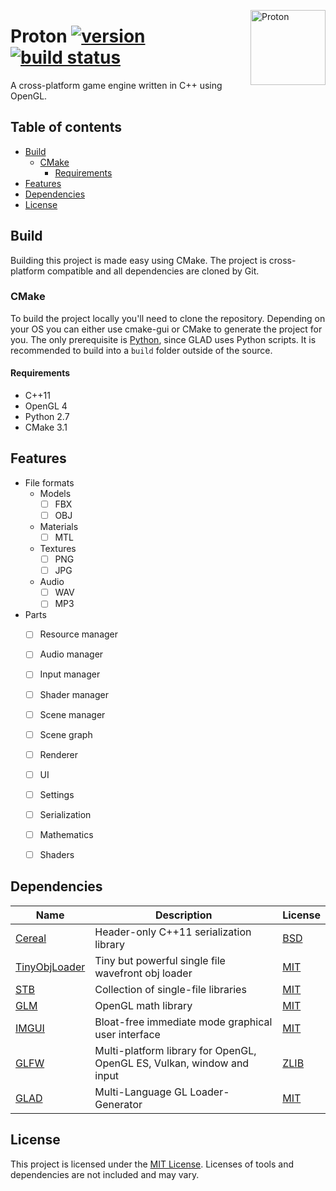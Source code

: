 <a href="https://github.com/FarawayStudios/Proton"><img src="https://i.imgur.com/HEwdqod.png" align="right" width="120" height="120" alt="Proton" title="Proton"></a>

# Proton <a href="https://github.com/FarawayStudios/Proton/releases"><img src="https://img.shields.io/badge/version-0.0-blue.svg" alt="version" title="version"></a> <a href="https://travis-ci.org/FarawayStudios/Proton"><img src="https://travis-ci.org/FarawayStudios/Proton.svg?branch=master" alt="build status" title="build status"></a>
A cross-platform game engine written in C++ using OpenGL.

## Table of contents
- [Build](#build)
    - [CMake](#cmake)
        - [Requirements](#requirements)
- [Features](#features)
- [Dependencies](#dependencies)
- [License](#license)

## Build
Building this project is made easy using CMake. The project is cross-platform compatible and all dependencies are cloned by Git.

### CMake
To build the project locally you'll need to clone the repository. Depending on your OS you can either use cmake-gui or CMake to generate the project for you. The only prerequisite is [Python](https://www.python.org/), since GLAD uses Python scripts.
It is recommended to build into a `build` folder outside of the source.

#### Requirements
* C++11
* OpenGL 4
* Python 2.7
* CMake 3.1

## Features
* File formats
    * Models
        * [ ] FBX
        * [ ] OBJ
    * Materials
        * [ ] MTL
    * Textures
        * [ ] PNG
        * [ ] JPG
    * Audio
        * [ ] WAV
        * [ ] MP3
 * Parts
    * [ ] Resource manager
    * [ ] Audio manager
    * [ ] Input manager
    * [ ] Shader manager
    * [ ] Scene manager
    * [ ] Scene graph
    * [ ] Renderer
    * [ ] UI
    * [ ] Settings
    * [ ] Serialization
    * [ ] Mathematics
    * [ ] Shaders
    
    

## Dependencies
Name | Description | License
------------ | ------------- | -------------
[Cereal](https://github.com/USCiLab/cereal) | Header-only C++11 serialization library | [BSD](https://opensource.org/licenses/BSD-3-Clause)
[TinyObjLoader](https://github.com/syoyo/tinyobjloader) | Tiny but powerful single file wavefront obj loader | [MIT](https://github.com/syoyo/tinyobjloader/blob/master/LICENSE)
[STB](https://github.com/nothings/stb) | Collection of single-file libraries | [MIT](https://opensource.org/licenses/MIT)
[GLM](https://github.com/g-truc/glm) | OpenGL math library | [MIT](https://github.com/g-truc/glm/blob/master/manual.md#section0)
[IMGUI](https://github.com/ocornut/imgui) | Bloat-free immediate mode graphical user interface | [MIT](https://github.com/ocornut/imgui/blob/master/LICENSE.txt)
[GLFW](https://github.com/glfw/glfw) | Multi-platform library for OpenGL, OpenGL ES, Vulkan, window and input | [ZLIB](https://github.com/glfw/glfw/blob/master/LICENSE.md)
[GLAD](https://github.com/Dav1dde/glad) | Multi-Language GL Loader-Generator | [MIT](https://github.com/Dav1dde/glad/blob/master/LICENSE)

## License
This project is licensed under the [MIT License](https://github.com/FarawayStudios/Proton/blob/master/LICENSE.md).
Licenses of tools and dependencies are not included and may vary.
